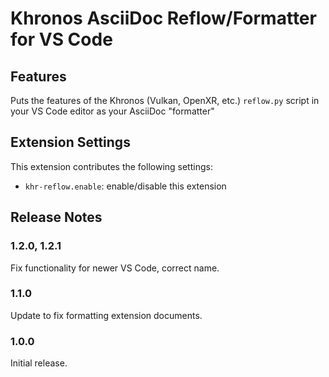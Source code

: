 # Khronos AsciiDoc Reflow/Formatter for VS Code

<!--
Copyright 2021-2024, Collabora, Ltd.

SPDX-License-Identifier: MIT
-->

## Features

Puts the features of the Khronos (Vulkan, OpenXR, etc.) `reflow.py` script in
your VS Code editor as your AsciiDoc "formatter"

## Extension Settings

This extension contributes the following settings:

* `khr-reflow.enable`: enable/disable this extension

## Release Notes

### 1.2.0, 1.2.1

Fix functionality for newer VS Code, correct name.

### 1.1.0

Update to fix formatting extension documents.

### 1.0.0

Initial release.

